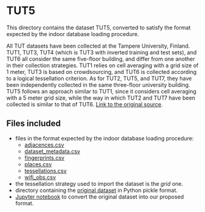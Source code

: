 # TUT5

This directory contains the dataset TUT5, converted to satisfy the format expected by the indoor database loading procedure.

All TUT datasets have been collected at the Tampere University, Finland. TUT1, TUT3, TUT4 (which is TUT3 with inverted training and test sets), and TUT6 all consider the same five-floor building, and differ from one another in their collection strategies. TUT1 relies on cell averaging with a grid size of 1 meter, TUT3 is based on crowdsourcing, and TUT6 is collected according to a logical tessellation criterion. As for TUT2, TUT5, and TUT7, they have been independently collected in the same three-floor university building. TUT5 follows an approach similar to TUT1, since it considers cell averaging with a 5 meter grid size, while the way in which TUT2 and TUT7 have been collected is similar to that of TUT6. [Link to the original source](https://zenodo.org/record/889798#.YnzCMhNBw-R).

## Files included

* files in the format expected by the indoor database loading procedure:
  * [adjacences.csv](https://github.com/dslab-uniud/Database-indoor/blob/main/Datasets/converted_datasets/TUT5/adjacences.csv)
  * [dataset_metadata.csv](https://github.com/dslab-uniud/Database-indoor/blob/main/Datasets/converted_datasets/TUT5/dataset_metadata.csv)
  * [fingerprints.csv](https://github.com/dslab-uniud/Database-indoor/blob/main/Datasets/converted_datasets/TUT5/fingerprints.csv)
  * [places.csv](https://github.com/dslab-uniud/Database-indoor/blob/main/Datasets/converted_datasets/TUT5/places.csv)
  * [tessellations.csv](https://github.com/dslab-uniud/Database-indoor/blob/main/Datasets/converted_datasets/TUT5/tessellations.csv)
  * [wifi_obs.csv](https://github.com/dslab-uniud/Database-indoor/blob/main/Datasets/converted_datasets/TUT5/wifi_obs.csv)
* the tessellation strategy used to import the dataset is the _grid_ one.
* directory containing the [original dataset](https://github.com/dslab-uniud/Database-indoor/blob/main/Datasets/raw_datasets/TUT/TUT5/) in Python pickle format.
* [Jupyter notebook](https://github.com/dslab-uniud/Database-indoor/blob/main/Datasets/tut_convert.ipynb) to convert the original dataset into our proposed format. 
